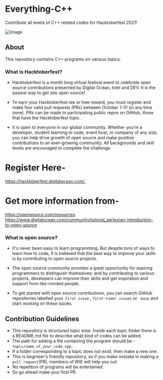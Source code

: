 # Everything-C++
Contribute all levels of C++ related codes for Hacktoberfest 2021!

![image](https://user-images.githubusercontent.com/68536395/135710275-a50654e0-0f05-4de7-b7df-433b63650e7a.png)


## About

This repository contains C++ programs on various topics.

### What is Hacktoberfest?
- Hacktoberfest  is a month long virtual festival event to celebrate open source contributions presented by Digital Ocean, Intel and DEV. It is the easiest way to get into open source!

- To earn your Hacktoberfest tee or tree reward, you must register and make four valid pull requests (PRs) between October 1-31 (in any time zone). PRs can be made to participating public repos on GitHub, those that have the Hacktoberfest topic. 

- It is open to everyone in our global community. Whether you’re a developer, student learning to code, event host, or company of any size, you can help drive growth of open source and make positive contributions to an ever-growing community. All backgrounds and skill levels are encouraged to complete the challenge.

# Register Here-
https://hacktoberfest.digitalocean.com/ 

# Get more information from-

https://opensource.com/resources.
https://www.digitalocean.com/community/tutorial_series/an-introduction-to-open-source

### What is open source?
- It's never been easy to learn programming. But despite tons of ways to learn how to code, it is believed that the best way to improve your skills is by contributing to open source projects.

- The open source community provides a great opportunity for aspiring programmers to distinguish themselves; and by contributing to various projects, developers can improve their skills and get inspiration and support from like-minded people.

- To get started with open source contributions, you can search GitHub repositories labelled `` good first issue `` , `` first-timer issues `` or `` easy`` and start working on these issues.

## Contribution Guidelines

- This repository is structured topic wise. Inside each topic folder there is a README.md file to describe what kind of codes can be added.
- The path for adding a file containing the program should be - ```topic/name_of_your_code.cpp```.
- If a folder corresponding to a topic does not exist, then make a new one.
- This is begineer's friendly repository, so if you make mistake in making a `pull request`(PR), members of WIE will help you out.
- No repetition of programs will be entertained.
- So go ahead make your first PR.


